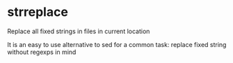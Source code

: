 # strreplace
Replace all fixed strings in files in current location

It is an easy to use alternative to sed for a common task: replace fixed string without regexps in mind
